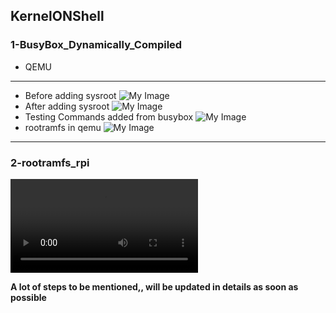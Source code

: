 ## KernelONShell

### 1-BusyBox_Dynamically_Compiled
- QEMU

---
- Before adding sysroot
![My Image](/Kernel_Work/1-BusyBox_Dynamically_Compiled/before_adding_sysroot.png)
- After adding sysroot
![My Image](/Kernel_Work/1-BusyBox_Dynamically_Compiled/after_adding_sysroot.png)
- Testing Commands added from busybox
![My Image](/Kernel_Work/1-BusyBox_Dynamically_Compiled/testing_added_commands.png)
- rootramfs in qemu
![My Image](/Kernel_Work/1-BusyBox_Dynamically_Compiled/testing_rootramfs.png)
---


### 2-rootramfs_rpi

![My Video](/Kernel_Work/2-rootramfs_rpi/KernelONShell.mp4)

**A lot of steps to be mentioned,, will be updated in details as soon as possible**